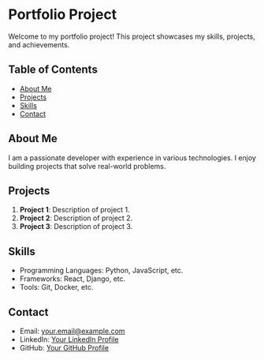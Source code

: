 # Portfolio Project

Welcome to my portfolio project! This project showcases my skills, projects, and achievements.

## Table of Contents
- [About Me](#about-me)
- [Projects](#projects)
- [Skills](#skills)
- [Contact](#contact)

## About Me
I am a passionate developer with experience in various technologies. I enjoy building projects that solve real-world problems.

## Projects
1. **Project 1**: Description of project 1.
2. **Project 2**: Description of project 2.
3. **Project 3**: Description of project 3.

## Skills
- Programming Languages: Python, JavaScript, etc.
- Frameworks: React, Django, etc.
- Tools: Git, Docker, etc.

## Contact
- Email: your.email@example.com
- LinkedIn: [Your LinkedIn Profile](https://www.linkedin.com/in/yourprofile)
- GitHub: [Your GitHub Profile](https://github.com/yourprofile)